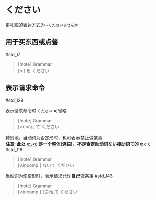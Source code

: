 # ください

更礼貌的表达方式为 `~くださいませんか`  

## 用于买东西或点餐

 #std_l7  

> [!note] Grammar  
> [n.] を ください  

## 表示请求命令

 #std_l29  

表示请求命令时 `ください` 可省略  

> [!note] Grammar  
> [v.conj.] て ください  

特别地，当动词为否定形时，也可表示禁止做某事  
**注意: 此处 [`ないで`](../auxi_verb/ない.md#ないで%20与%20なくて) 是一个整体(连语)，不是否定助动词ない接助词て的 `なくて`**  #std_l19  

> [!note] Grammar  
> [v.incomp.] ないで ください  

当动词为使役形时，表示请求允许**自己**做某事 #std_l43  

> [!note] Grammar  
> [v.incomp.] (さ)せて ください  
